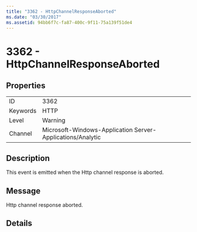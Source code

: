 ```yaml
---
title: "3362 - HttpChannelResponseAborted"
ms.date: "03/30/2017"
ms.assetid: 94bb6f7c-fa87-400c-9f11-75a139f51de4
---
```

# 3362 - HttpChannelResponseAborted
## Properties  
  
|||  
|-|-|  
|ID|3362|  
|Keywords|HTTP|  
|Level|Warning|  
|Channel|Microsoft-Windows-Application Server-Applications/Analytic|  
  
## Description  
 This event is emitted when the Http channel response is aborted.  
  
## Message  
 Http channel response aborted.  
  
## Details

